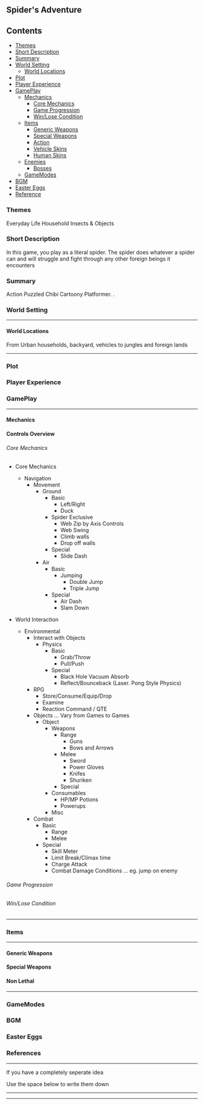 Spider's Adventure
-----
## Contents

- [Themes](#themes)
- [Short Description](#short-description)
- [Summary](#summary)
- [World Setting](#world-setting)
    - [World Locations](world-locations)
- [Plot](#plot)
- [Player Experience](player-experience)
- [GamePlay](#gameplay)
    - [Mechanics](Mechanics)
	    - [Core Mechanics](core-mechanics)
        - [Game Progression](#game-progression)
        - [Win/Lose Condition](#win/lose-condition)
    - [Items](#items)
        - [Generic Weapons](#generic-weapons)
        - [Special Weapons](#special-weapons)
        - [Action](#action)
        - [Vehicle Skins](#vehicle-skins)
        - [Human Skins](#human-skins)
    - [Enemies](#enemies)
        - [Bosses](#bosses)
    - [GameModes](#gamemodes)
- [BGM](#bgm)
- [Easter Eggs](#easter-eggs)
- [Reference](#reference)

### Themes
Everyday Life Household Insects & Objects


### Short Description
 In this game, you play as a literal spider. The spider does whatever a spider can and will struggle and fight through any other foreign beings it encounters
 
### Summary 
Action Puzzled Chibi Cartoony Platformer.
. 


### World Setting

___________________________________

#### World Locations
From Urban households, backyard, vehicles to jungles and foreign lands


___________________________________

### Plot

### Player Experience

### GamePlay
_____________________________________

#### Mechanics

#### Controls Overview


###### Core Mechanics
- Core Mechanics
    - Navigation
        - Movement
            - Ground
                - Basic
                    - Left/Right
                    - Duck
                - Spider Exclusive
	                - Web Zip by Axis Controls
	                - Web Swing 
	                - Climb walls
	                - Drop off walls
                - Special
                    - Slide Dash
            - Air
                - Basic
                    - Jumping
                        - Double Jump
                        - Triple Jump
                - Special
                    - Air Dash
                    - Slam Down
                 
- World Interaction
    - Environmental
        - Interact with Objects
            - Physics
                - Basic
                    - Grab/Throw
                    - Pull/Push
                - Special
                    - Black Hole Vacuum Absorb
                    - Reflect/Bounceback (Laser. Pong Style Physics)
        - RPG
            - Store/Consume/Equip/Drop
            - Examine
            - Reaction Command / QTE
        - Objects ... Vary from Games to Games
            - Object
                - Weapons
                    - Range
                        - Guns
                        - Bows and Arrows
                    - Melee
                        - Sword
                        - Power Gloves
                        - Knifes
                        - Shuriken
                    - Special
                - Consumables
                    - HP/MP Potions
                    - Powerups
                - Misc
        - Combat
            - Basic
                - Range
                - Melee
            - Special
                - Skill Meter
                - Limit Break/Climax time
                - Charge Attack
                - Combat Damage Conditions ... eg. jump on enemy

###### Game Progression

###### Win/Lose Condition

______________________________________
### Items
_____________________________________________________

#### Generic Weapons

#### Special Weapons

#### Non Lethal

____________________________________________________

### GameModes

### BGM

### Easter Eggs

### References

* * * * *

If you have a completely seperate idea

Use the space below to write them down

* * * * *
_________________

<!--stackedit_data:
eyJoaXN0b3J5IjpbMTQ3MDI5ODk0MSwxOTY1NjAyOTAwLDE3OT
c5MDE4OCwtMTMxOTQ2MTI2OSwxNDQ5NjkwMDM1XX0=
-->